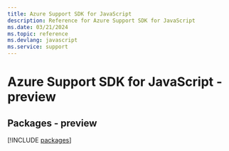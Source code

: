 ```yaml
---
title: Azure Support SDK for JavaScript
description: Reference for Azure Support SDK for JavaScript
ms.date: 03/21/2024
ms.topic: reference
ms.devlang: javascript
ms.service: support
---
```

# Azure Support SDK for JavaScript - preview
## Packages - preview
[!INCLUDE [packages](support-index.md)]